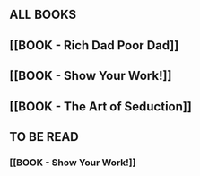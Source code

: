 ## ALL BOOKS
## [[BOOK - Rich Dad Poor Dad]]
## [[BOOK - Show Your Work!]]
## [[BOOK - The Art of Seduction]]
## TO BE READ
### [[BOOK - Show Your Work!]]
